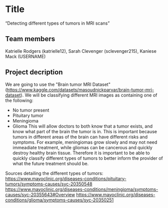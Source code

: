 # Title
“Detecting different types of tumors in MRI scans”

## Team members
Katrielle Rodgers (katrielle12), Sarah Clevenger (sclevenger215), Kaniese Mack (USERNAME)

## Project decription
We are going to use the "Brain tumor MRI Dataset" (https://www.kaggle.com/datasets/masoudnickparvar/brain-tumor-mri-dataset). We will be classifying different MRI images as containing one of the following:
- No tumor present
- Pituitary tumor
- Meningioma
- Glioma
This will allow doctors to both know that a tumor exists, and know what part of the brain the tumor is in. This is important because tumors in different areas of the brain can have different risks and symptoms. For example, meningiomas grow slowly and may not need immeadiate treatment, while gliomas can be cancerous and quickly destroy healthy brain tissue. Therefore it is important to be able to quickly classify different types of tumors to better inform the provider of what the future treatment should be.

Sources detailing the different types of tumors:
https://www.mayoclinic.org/diseases-conditions/pituitary-tumors/symptoms-causes/syc-20350548
https://www.mayoclinic.org/diseases-conditions/meningioma/symptoms-causes/syc-20355643#Overview
https://www.mayoclinic.org/diseases-conditions/glioma/symptoms-causes/syc-20350251


